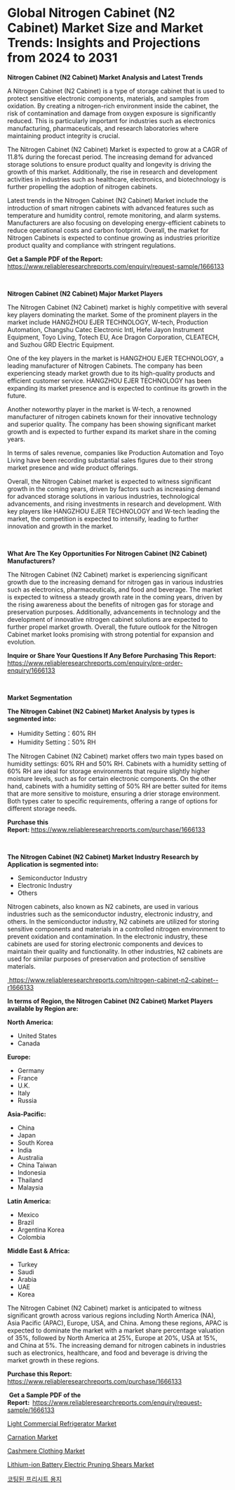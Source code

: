 <p><h1>Global Nitrogen Cabinet (N2 Cabinet) Market Size and Market Trends: Insights and Projections from 2024 to 2031</h1></p><p><strong>Nitrogen Cabinet (N2 Cabinet) Market Analysis and Latest Trends</strong></p>
<p><p>A Nitrogen Cabinet (N2 Cabinet) is a type of storage cabinet that is used to protect sensitive electronic components, materials, and samples from oxidation. By creating a nitrogen-rich environment inside the cabinet, the risk of contamination and damage from oxygen exposure is significantly reduced. This is particularly important for industries such as electronics manufacturing, pharmaceuticals, and research laboratories where maintaining product integrity is crucial.</p><p>The Nitrogen Cabinet (N2 Cabinet) Market is expected to grow at a CAGR of 11.8% during the forecast period. The increasing demand for advanced storage solutions to ensure product quality and longevity is driving the growth of this market. Additionally, the rise in research and development activities in industries such as healthcare, electronics, and biotechnology is further propelling the adoption of nitrogen cabinets.</p><p>Latest trends in the Nitrogen Cabinet (N2 Cabinet) Market include the introduction of smart nitrogen cabinets with advanced features such as temperature and humidity control, remote monitoring, and alarm systems. Manufacturers are also focusing on developing energy-efficient cabinets to reduce operational costs and carbon footprint. Overall, the market for Nitrogen Cabinets is expected to continue growing as industries prioritize product quality and compliance with stringent regulations.</p></p>
<p><strong>Get a Sample PDF of the Report:&nbsp;</strong> <a href="https://www.reliableresearchreports.com/enquiry/request-sample/1666133">https://www.reliableresearchreports.com/enquiry/request-sample/1666133</a></p>
<p>&nbsp;</p>
<p><strong>Nitrogen Cabinet (N2 Cabinet) Major Market Players</strong></p>
<p><p>The Nitrogen Cabinet (N2 Cabinet) market is highly competitive with several key players dominating the market. Some of the prominent players in the market include HANGZHOU EJER TECHNOLOGY, W-tech, Production Automation, Changshu Catec Electronic Intl, Hefei Jayon Instrument Equipment, Toyo Living, Totech EU, Ace Dragon Corporation, CLEATECH, and Suzhou GRD Electric Equipment.</p><p>One of the key players in the market is HANGZHOU EJER TECHNOLOGY, a leading manufacturer of Nitrogen Cabinets. The company has been experiencing steady market growth due to its high-quality products and efficient customer service. HANGZHOU EJER TECHNOLOGY has been expanding its market presence and is expected to continue its growth in the future.</p><p>Another noteworthy player in the market is W-tech, a renowned manufacturer of nitrogen cabinets known for their innovative technology and superior quality. The company has been showing significant market growth and is expected to further expand its market share in the coming years.</p><p>In terms of sales revenue, companies like Production Automation and Toyo Living have been recording substantial sales figures due to their strong market presence and wide product offerings.</p><p>Overall, the Nitrogen Cabinet market is expected to witness significant growth in the coming years, driven by factors such as increasing demand for advanced storage solutions in various industries, technological advancements, and rising investments in research and development. With key players like HANGZHOU EJER TECHNOLOGY and W-tech leading the market, the competition is expected to intensify, leading to further innovation and growth in the market.</p></p>
<p>&nbsp;</p>
<p><strong>What Are The Key Opportunities For Nitrogen Cabinet (N2 Cabinet) Manufacturers?</strong></p>
<p><p>The Nitrogen Cabinet (N2 Cabinet) market is experiencing significant growth due to the increasing demand for nitrogen gas in various industries such as electronics, pharmaceuticals, and food and beverage. The market is expected to witness a steady growth rate in the coming years, driven by the rising awareness about the benefits of nitrogen gas for storage and preservation purposes. Additionally, advancements in technology and the development of innovative nitrogen cabinet solutions are expected to further propel market growth. Overall, the future outlook for the Nitrogen Cabinet market looks promising with strong potential for expansion and evolution.</p></p>
<p><strong>Inquire or Share Your Questions If Any Before Purchasing This Report:</strong> <a href="https://www.reliableresearchreports.com/enquiry/pre-order-enquiry/1666133">https://www.reliableresearchreports.com/enquiry/pre-order-enquiry/1666133</a></p>
<p>&nbsp;</p>
<p><strong>Market Segmentation</strong></p>
<p><strong>The Nitrogen Cabinet (N2 Cabinet) Market Analysis by types is segmented into:</strong></p>
<p><ul><li>Humidity Setting：60% RH</li><li>Humidity Setting：50% RH</li></ul></p>
<p><p>The Nitrogen Cabinet (N2 Cabinet) market offers two main types based on humidity settings: 60% RH and 50% RH. Cabinets with a humidity setting of 60% RH are ideal for storage environments that require slightly higher moisture levels, such as for certain electronic components. On the other hand, cabinets with a humidity setting of 50% RH are better suited for items that are more sensitive to moisture, ensuring a drier storage environment. Both types cater to specific requirements, offering a range of options for different storage needs.</p></p>
<p><strong>Purchase this Report:&nbsp;</strong><a href="https://www.reliableresearchreports.com/purchase/1666133">https://www.reliableresearchreports.com/purchase/1666133</a></p>
<p>&nbsp;</p>
<p><strong>The Nitrogen Cabinet (N2 Cabinet) Market Industry Research by Application is segmented into:</strong></p>
<p><ul><li>Semiconductor Industry</li><li>Electronic Industry</li><li>Others</li></ul></p>
<p><p>Nitrogen cabinets, also known as N2 cabinets, are used in various industries such as the semiconductor industry, electronic industry, and others. In the semiconductor industry, N2 cabinets are utilized for storing sensitive components and materials in a controlled nitrogen environment to prevent oxidation and contamination. In the electronic industry, these cabinets are used for storing electronic components and devices to maintain their quality and functionality. In other industries, N2 cabinets are used for similar purposes of preservation and protection of sensitive materials.</p></p>
<p><a href="https://www.reliableresearchreports.com/nitrogen-cabinet-n2-cabinet--r1666133">&nbsp;https://www.reliableresearchreports.com/nitrogen-cabinet-n2-cabinet--r1666133</a></p>
<p><strong>In terms of Region, the Nitrogen Cabinet (N2 Cabinet) Market Players available by Region are:</strong></p>
<p>
    <p> <strong> North America: </strong>
        <ul>
            <li>United States</li>
            <li>Canada</li>
        </ul>
        </p> 
    <p> <strong> Europe: </strong>
        <ul>
            <li>Germany</li>
            <li>France</li>
            <li>U.K.</li>
            <li>Italy</li>
            <li>Russia</li>
        </ul>
        </p> 
    <p> <strong> Asia-Pacific: </strong>
        <ul>
            <li>China</li>
            <li>Japan</li>
            <li>South Korea</li>
            <li>India</li>
            <li>Australia</li>
            <li>China Taiwan</li>
            <li>Indonesia</li>
            <li>Thailand</li>
            <li>Malaysia</li>
        </ul>
        </p> 
    <p> <strong> Latin America: </strong>
        <ul>
            <li>Mexico</li>
            <li>Brazil</li>
            <li>Argentina Korea</li>
            <li>Colombia</li>
        </ul>
        </p> 
    <p> <strong> Middle East & Africa: </strong>
        <ul>
            <li>Turkey</li>
            <li>Saudi</li>
            <li>Arabia</li>
            <li>UAE</li>
            <li>Korea</li>
        </ul>
    </p>
    </p>
<p><p>The Nitrogen Cabinet (N2 Cabinet) market is anticipated to witness significant growth across various regions including North America (NA), Asia Pacific (APAC), Europe, USA, and China. Among these regions, APAC is expected to dominate the market with a market share percentage valuation of 35%, followed by North America at 25%, Europe at 20%, USA at 15%, and China at 5%. The increasing demand for nitrogen cabinets in industries such as electronics, healthcare, and food and beverage is driving the market growth in these regions.</p></p>
<p><strong>Purchase this Report: </strong><a href="https://www.reliableresearchreports.com/purchase/1666133">https://www.reliableresearchreports.com/purchase/1666133</a></p>
<p>&nbsp;<strong>Get a Sample PDF of the Report:&nbsp;&nbsp;</strong><a href="https://www.reliableresearchreports.com/enquiry/request-sample/1666133">https://www.reliableresearchreports.com/enquiry/request-sample/1666133</a></p>
<p><strong></strong></p>
<p><p><a href="https://github.com/nicoletavirag/Market-Research-Report-List-3/blob/main/light-commercial-refrigerator-market.md">Light Commercial Refrigerator Market</a></p><p><a href="https://www.linkedin.com/pulse/carnation-market-report-reveals-latest-trends-growth-opportunities-sh2sf?trackingId=xPSvj9QGzxtmVP%2FM%2FP5IDw%3D%3D">Carnation Market</a></p><p><a href="https://www.linkedin.com/pulse/cashmere-clothing-market-competitive-analysis-trends-forecast-wcyvf?trackingId=hk5gAF3sAvjMW%2Bkzw4IbvA%3D%3D">Cashmere Clothing Market</a></p><p><a href="https://github.com/redneck06/Market-Research-Report-List-3/blob/main/lithium-ion-battery-electric-pruning-shears-market.md">Lithium-ion Battery Electric Pruning Shears Market</a></p><p><a href="https://github.com/vsoq0zknh59/Market-Research-Report-List-1/blob/main/750041636776.md">코팅된 프리시트 용지</a></p></p>